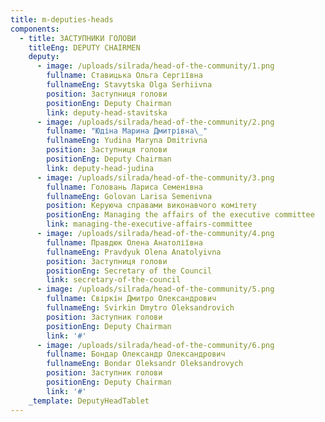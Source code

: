 ```yaml
---
title: m-deputies-heads
components:
  - title: ЗАСТУПНИКИ ГОЛОВИ
    titleEng: DEPUTY CHAIRMEN
    deputy:
      - image: /uploads/silrada/head-of-the-community/1.png
        fullname: Ставицька Ольга Сергіївна
        fullnameEng: Stavytska Olga Serhiivna
        position: Заступниця голови
        positionEng: Deputy Chairman
        link: deputy-head-stavitska
      - image: /uploads/silrada/head-of-the-community/2.png
        fullname: "Юдіна Марина Дмитрівна\_"
        fullnameEng: Yudina Maryna Dmitrivna
        position: Заступниця голови
        positionEng: Deputy Chairman
        link: deputy-head-judina
      - image: /uploads/silrada/head-of-the-community/3.png
        fullname: Головань Лариса Семенівна
        fullnameEng: Golovan Larisa Semenivna
        position: Керуюча справами виконавчого комітету
        positionEng: Managing the affairs of the executive committee
        link: managing-the-executive-affairs-committee
      - image: /uploads/silrada/head-of-the-community/4.png
        fullname: Правдюк Олена Анатоліївна
        fullnameEng: Pravdyuk Olena Anatolyivna
        position: Заступниця голови
        positionEng: Secretary of the Council
        link: secretary-of-the-council
      - image: /uploads/silrada/head-of-the-community/5.png
        fullname: Свіркін Дмитро Олександрович
        fullnameEng: Svirkin Dmytro Oleksandrovich
        position: Заступник голови
        positionEng: Deputy Chairman
        link: '#'
      - image: /uploads/silrada/head-of-the-community/6.png
        fullname: Бондар Олександр Олександрович
        fullnameEng: Bondar Oleksandr Oleksandrovych
        position: Заступник голови
        positionEng: Deputy Chairman
        link: '#'
    _template: DeputyHeadTablet
---
```


